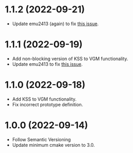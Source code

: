 # 1.1.2 (2022-09-21)
- Update emu2413 (again) to fix [this issue](https://github.com/digital-sound-antiques/emu2413/issues/12).

# 1.1.1 (2022-09-19)
- Add non-blocking version of KSS to VGM functionality.
- Update emu2413 to fix [this issue](https://github.com/digital-sound-antiques/emu2413/issues/12).

# 1.1.0 (2022-09-18)
- Add KSS to VGM functionality.
- Fix incorrect prototype definition.

# 1.0.0 (2022-09-14)
- Follow Semantic Versioning
- Update minimum cmake version to 3.0.